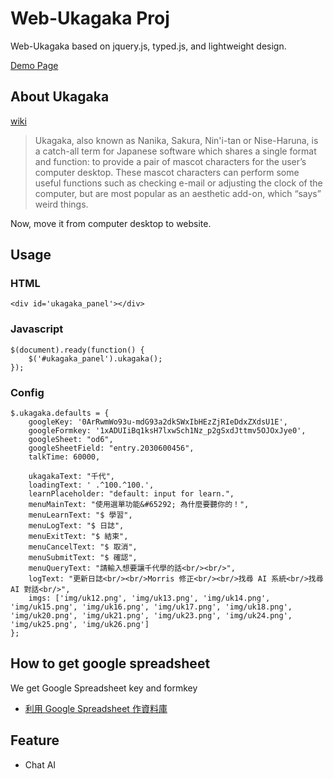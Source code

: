 # Web-Ukagaka Proj #

Web-Ukagaka based on jquery.js, typed.js, and lightweight design.

[Demo Page](http://morris821028.github.io/mblog-ukagaka/)

## About Ukagaka ##

[wiki](http://en.wikipedia.org/wiki/Ukagaka)

> Ukagaka, also known as Nanika, Sakura, Nin'i-tan  or Nise-Haruna, is a catch-all term for Japanese software which shares a single format and function: to provide a pair of mascot characters for the user’s computer desktop. These mascot characters can perform some useful functions such as checking e-mail or adjusting the clock of the computer, but are most popular as an aesthetic add-on, which “says” weird things.

Now, move it from computer desktop to website.

## Usage ##

### HTML ###

```
<div id='ukagaka_panel'></div> 
```

### Javascript ###

```
$(document).ready(function() {
    $('#ukagaka_panel').ukagaka();
}); 
```

### Config ###

```
$.ukagaka.defaults = {
    googleKey: '0ArRwmWo93u-mdG93a2dkSWxIbHEzZjRIeDdxZXdsU1E',
    googleFormkey: '1xADUIiBq1ksH7lxwSch1Nz_p2gSxdJttmv5OJOxJye0',
    googleSheet: "od6",
    googleSheetField: "entry.2030600456",
    talkTime: 60000,

    ukagakaText: "千代",
    loadingText: ' .^100.^100.',
    learnPlaceholder: "default: input for learn.",
    menuMainText: "使用選單功能&#65292; 為什麼要聽你的！",
    menuLearnText: "$ 學習",
    menuLogText: "$ 日誌",
    menuExitText: "$ 結束",
    menuCancelText: "$ 取消",
    menuSubmitText: "$ 確認",
    menuQueryText: "請輸入想要讓千代學的話<br/><br/>",
    logText: "更新日誌<br/><br/>Morris 修正<br/><br/>找尋 AI 系統<br/>找尋 AI 對話<br/>",
    imgs: ['img/uk12.png', 'img/uk13.png', 'img/uk14.png', 'img/uk15.png', 'img/uk16.png', 'img/uk17.png', 'img/uk18.png', 'img/uk20.png', 'img/uk21.png', 'img/uk23.png', 'img/uk24.png', 'img/uk25.png', 'img/uk26.png']
};
```

## How to get google spreadsheet ##

We get Google Spreadsheet key and formkey

* [利用 Google Spreadsheet 作資料庫](http://www.kamira.co.vu/2012/11/jquery-google-spreadsheet.html)


## Feature ##

* Chat AI
